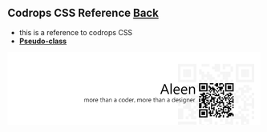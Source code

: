 ## Codrops CSS Reference [**Back**](./../README.md)

- this is a reference to codrops CSS
- [**Pseudo-class**](./pseudoClass/pseduClass.md)

<a href="http://aleen42.github.io/" target="_blank" ><img src="./../pic/tail.gif"></a>
